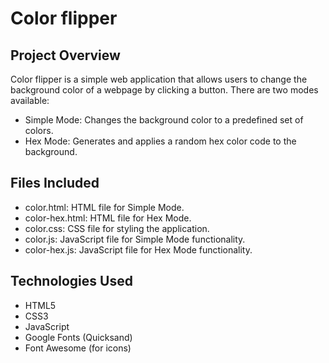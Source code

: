 # Color flipper

## Project Overview
Color flipper is a simple web application that allows users to change the background color of a 
webpage by clicking a button. There are two modes available:

* Simple Mode: Changes the background color to a predefined set of colors.
* Hex Mode: Generates and applies a random hex color code to the background.

## Files Included
* color.html: HTML file for Simple Mode.
* color-hex.html: HTML file for Hex Mode.
* color.css: CSS file for styling the application.
* color.js: JavaScript file for Simple Mode functionality.
* color-hex.js: JavaScript file for Hex Mode functionality.

## Technologies Used
* HTML5
* CSS3
* JavaScript
* Google Fonts (Quicksand)
* Font Awesome (for icons)
